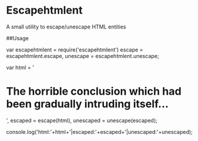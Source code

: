 # Escapehtmlent

A small utility to escape/unescape HTML entities

##Usage

 var escapehtmlent = require('escapehtmlent')
      escape = escapehtmlent.escape,
      unescape = escapehtmlent.unescape;

  var html = '<h1>The horrible conclusion which had been gradually intruding itself...</h1>',
      escaped = escape(html),
      unescaped = unescape(escaped);

  console.log('html:'+html+'|escaped:'+escaped+'|unescaped:'+unescaped);